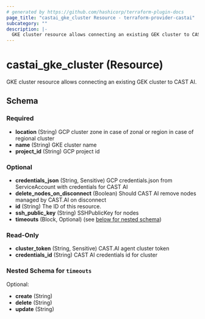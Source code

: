 ```yaml
---
# generated by https://github.com/hashicorp/terraform-plugin-docs
page_title: "castai_gke_cluster Resource - terraform-provider-castai"
subcategory: ""
description: |-
  GKE cluster resource allows connecting an existing GEK cluster to CAST AI.
---
```


# castai_gke_cluster (Resource)

GKE cluster resource allows connecting an existing GEK cluster to CAST AI.



<!-- schema generated by tfplugindocs -->
## Schema

### Required

- **location** (String) GCP cluster zone in case of zonal or region in case of regional cluster
- **name** (String) GKE cluster name
- **project_id** (String) GCP project id

### Optional

- **credentials_json** (String, Sensitive) GCP credentials.json from ServiceAccount with credentials for CAST AI
- **delete_nodes_on_disconnect** (Boolean) Should CAST AI remove nodes managed by CAST.AI on disconnect
- **id** (String) The ID of this resource.
- **ssh_public_key** (String) SSHPublicKey for nodes
- **timeouts** (Block, Optional) (see [below for nested schema](#nestedblock--timeouts))

### Read-Only

- **cluster_token** (String, Sensitive) CAST.AI agent cluster token
- **credentials_id** (String) CAST AI credentials id for cluster

<a id="nestedblock--timeouts"></a>
### Nested Schema for `timeouts`

Optional:

- **create** (String)
- **delete** (String)
- **update** (String)


